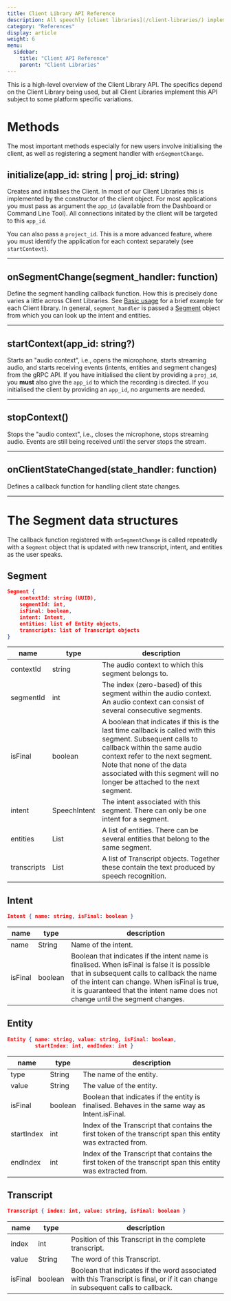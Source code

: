 ```yaml
---
title: Client Library API Reference
description: All speechly [client libraries](/client-libraries/) implement the same API, irrespectively of platform or programming language.
category: "References"
display: article
weight: 6
menu:
  sidebar:
    title: "Client API Reference"
    parent: "Client Libraries"
---
```

This is a high-level overview of the Client Library API. The specifics depend on the Client Library being used, but all Client Libraries implement this API subject to some platform specific variations.

# Methods

The most important methods especially for new users involve initialising the client, as well as registering a segment handler with `onSegmentChange`.

## initialize(app_id: string | proj_id: string)
Creates and initialises the Client. In most of our Client Libraries this is implemented by the constructor of the client object. For most applications you must pass as argument the `app_id` (available from the Dashboard or Command Line Tool). All connections initated by the client will be targeted to this `app_id`.

You can also pass a `project_id`. This is a more advanced feature, where you must identify the application for each context separately (see `startContext`).

---

## onSegmentChange(segment_handler: function)
Define the segment handling callback function. How this is precisely done varies a little across Client Libraries. See [Basic usage](/client-libraries/usage/#handle-speech-input) for a brief example for each Client library. In general, `segment_handler` is passed a [Segment](#the-segment-data-structures) object from which you can look up the intent and entities.

---

## startContext(app_id: string?)
Starts an "audio context", i.e., opens the microphone, starts streaming audio, and starts receiving events (intents, entities and segment changes) from the gRPC API. If you have initialised the client by providing a `proj_id`, you **must** also give the `app_id` to which the recording is directed. If you initialised the client by providing an `app_id`, no arguments are needed.

---

## stopContext()
Stops the "audio context", i.e., closes the microphone, stops streaming audio. Events are still being received until the server stops the stream.

---

## onClientStateChanged(state_handler: function)
Defines a callback function for handling client state changes.

---

# The Segment data structures
The callback function registered with `onSegmentChange` is called repeatedly with a `Segment` object that is updated with new transcript, intent, and entities as the user speaks.

## Segment
```json
Segment {
    contextId: string (UUID),
    segmentId: int,
    isFinal: boolean,
    intent: Intent,
    entities: list of Entity objects,
    transcripts: list of Transcript objects
}
```
| name | type | description |
| ---- | ---- | ----------- |
| contextId | string | The audio context to which this segment belongs to. |
| segmentId | int | The index (zero-based) of this segment within the audio context. An audio context can consist of several consecutive segments. |
| isFinal | boolean | A boolean that indicates if this is the last time callback is called with this segment. Subsequent calls to callback within the same audio context refer to the next segment. Note that none of the data associated with this segment will no longer be attached to the next segment. |
| intent | SpeechIntent | The intent associated with this segment. There can only be one intent for a segment. |
| entities | List<Entity> | A list of entities. There can be several entities that belong to the same segment. |
| transcripts | List<Transcript> | A list of Transcript objects. Together these contain the text produced by speech recognition. |


## Intent
```json
Intent { name: string, isFinal: boolean }
```
| name | type | description |
| ---- | ---- | ----------- |
| name | String | Name of the intent. |
| isFinal | boolean | Boolean that indicates if the intent name is finalised. When isFinal is false it is possible that in subsequent calls to callback the name of the intent can change. When isFinal is true, it is guaranteed that the intent name does not change until the segment changes.|

## Entity
```json
Entity { name: string, value: string, isFinal: boolean,
         startIndex: int, endIndex: int }
```
| name | type | description |
| ---- | ---- | ----------- |
| type | String | The name of the entity.|
| value | String | The value of the entity.|
| isFinal | boolean | Boolean that indicates if the entity is finalised. Behaves in the same way as Intent.isFinal.|
| startIndex | int | Index of the Transcript that contains the first token of the transcript span this entity was extracted from.|
| endIndex | int | Index of the Transcript that contains the first token of the transcript span this entity was extracted from.|

## Transcript
```json
Transcript { index: int, value: string, isFinal: boolean }
```
| name | type | description |
| ---- | ---- | ----------- |
| index | int | Position of this Transcript in the complete transcript.|
| value | String | The word of this Transcript.|
| isFinal | boolean | Boolean that indicates if the word associated with this Transcript is final, or if it can change in subsequent calls to callback.|
